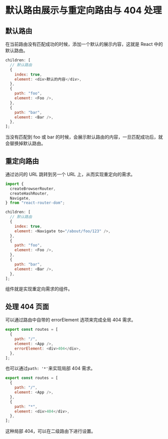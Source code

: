 # 默认路由展示与重定向路由与 404 处理

## 默认路由

在当前路由没有匹配成功的时候，添加一个默认的展示内容，这就是 React 中的默认路由。

```javascript
children: [
  // 默认路由
  {
    index: true,
    element: <div>默认的内容</div>,
  },
  {
    path: "foo",
    element: <Foo />,
  },
  {
    path: "bar",
    element: <Bar />,
  },
];
```

当没有匹配到 foo 或 bar 的时候，会展示默认路由的内容，一旦匹配成功后，就会替换掉默认路由。

## 重定向路由

通过访问的 URL 跳转到另一个 URL 上，从而实现重定向的需求。

```javascript
import {
  createBrowserRouter,
  createHashRouter,
  Navigate,
} from "react-router-dom";

children: [
  // 默认路由
  {
    index: true,
    element: <Navigate to="/about/foo/123" />,
  },
  {
    path: "foo",
    element: <Foo />,
  },
  {
    path: "bar",
    element: <Bar />,
  },
];
```

<Navigate>组件就是实现重定向需求的组件。

## 处理 404 页面

可以通过路由中自带的 errorElement 选项来完成全局 404 需求。

```javascript
export const routes = [
  {
    path: "/",
    element: <App />,
    errorElement: <div>404</div>,
  },
];
```

也可以通过`path: '*'`来实现局部 404 需求。

```javascript
export const routes = [
  {
    path: "/",
    element: <App />,
  },
  {
    path: "*",
    element: <div>404</div>,
  },
];
```

这种局部 404，可以在二级路由下进行设置。

